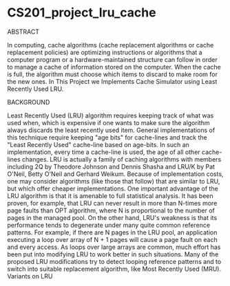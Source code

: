 # CS201_project_lru_cache

ABSTRACT

In computing, cache algorithms (cache replacement algorithms or cache replacement policies) are optimizing instructions or algorithms that a computer program or a hardware-maintained structure can follow in order to manage a cache of information stored on the computer. When the cache is full, the algorithm must choose which items to discard to make room for the new ones. In This Project we Implements Cache Simulator using Least Recently Used LRU.

BACKGROUND

Least Recently Used (LRU) algorithm requires keeping track of what was used when, which is expensive if one wants to make sure the algorithm always discards the least recently used item. General implementations of this technique require keeping "age bits" for cache-lines and track the "Least Recently Used" cache-line based on age-bits. In such an implementation, every time a cache-line is used, the age of all other cache-lines changes. LRU is actually a family of caching algorithms with members including 2Q by Theodore Johnson and Dennis Shasha and LRU/K by Pat O'Neil, Betty O'Neil and Gerhard Weikum. Because of implementation costs, one may consider algorithms (like those that follow) that are similar to LRU, but which offer cheaper implementations. One important advantage of the LRU algorithm is that it is amenable to full statistical analysis. It has been proven, for example, that LRU can never result in more than N-times more page faults than OPT algorithm, where N is proportional to the number of pages in the managed pool. On the other hand, LRU's weakness is that its performance tends to degenerate under many quite common reference patterns. For example, if there are N pages in the LRU pool, an application executing a loop over array of N + 1 pages will cause a page fault on each and every access. As loops over large arrays are common, much effort has been put into modifying LRU to work better in such situations. Many of the proposed LRU modifications try to detect looping reference patterns and to switch into suitable replacement algorithm, like Most Recently Used (MRU). Variants on LRU
